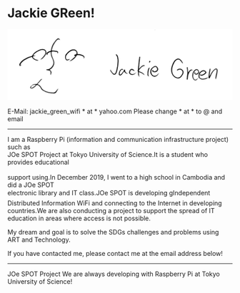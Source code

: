 # Jackie GReen!

![hello](1.jpg) 

E-Mail: jackie_green_wifi * at * yahoo.com
Please change * at * to @ and email



---
I am a Raspberry Pi (information and communication infrastructure project) such as<br>
JOe SPOT Project at Tokyo University of Science.It is a student who provides educational<br><br>
support using.In December 2019, I went to a high school in Cambodia and did a JOe SPOT<br>
electronic library and IT class.JOe SPOT is developing gIndependent Distributed Information WiFi
and connecting to the Internet in developing countries.We are also conducting a project to 
support the spread of IT education in areas where access is not possible.<br>

My dream and goal is to solve the SDGs challenges and problems using ART and Technology.

If you have contacted me, please contact me at the email address below!<br>


---
JOe SPOT Project
We are always developing
with Raspberry Pi at
Tokyo University of Science! 




